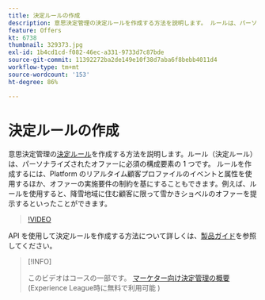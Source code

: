 ```yaml
---
title: 決定ルールの作成
description: 意思決定管理の決定ルールを作成する方法を説明します。 ルールは、パーソナライズされたオファーに必須の構築ブロックコンポーネントの 1 つです。
feature: Offers
kt: 6738
thumbnail: 329373.jpg
exl-id: 1b4cd1cd-f082-46ec-a331-9733d7c87bde
source-git-commit: 11392272ba2de149e10f38d7aba6f8bebb4011d4
workflow-type: tm+mt
source-wordcount: '153'
ht-degree: 86%

---
```


# 決定ルールの作成

意思決定管理の[決定ルール](https://experienceleague.adobe.com/docs/journey-optimizer/using/offer-decisioniong/create-components/creating-decision-rules.html?lang=ja)を作成する方法を説明します。ルール（決定ルール）は、パーソナライズされたオファーに必須の構成要素の 1 つです。 ルールを作成するには、Platform のリアルタイム顧客プロファイルのイベントと属性を使用するほか、オファーの実施要件の制約を基にすることもできます。例えば、ルールを使用すると、降雪地域に住む顧客に限って雪かきショベルのオファーを提示するといったことができます。

>[!VIDEO](https://video.tv.adobe.com/v/329373?quality=12&learn=on)

API を使用して決定ルールを作成する方法について詳しくは、[製品ガイド](https://experienceleague.adobe.com/docs/journey-optimizer/using/offer-decisioniong/api-reference/offers-api/decision-rules/create.html?lang=ja)を参照してください。

>[!INFO]
>
> このビデオはコースの一部です。 [マーケター向け決定管理の概要](https://experienceleague.adobe.com/?recommended=ExperiencePlatform-U-1-2020.1.offerdecisioning)(Experience League時に無料で利用可能 )
